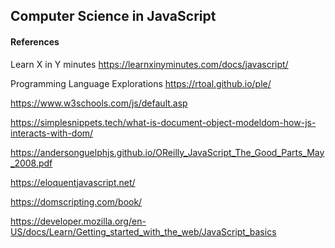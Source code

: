 ## Computer Science in JavaScript


#### References

Learn X in Y minutes https://learnxinyminutes.com/docs/javascript/

Programming Language Explorations https://rtoal.github.io/ple/

https://www.w3schools.com/js/default.asp

https://simplesnippets.tech/what-is-document-object-modeldom-how-js-interacts-with-dom/

https://andersonguelphjs.github.io/OReilly_JavaScript_The_Good_Parts_May_2008.pdf

https://eloquentjavascript.net/

https://domscripting.com/book/

https://developer.mozilla.org/en-US/docs/Learn/Getting_started_with_the_web/JavaScript_basics

